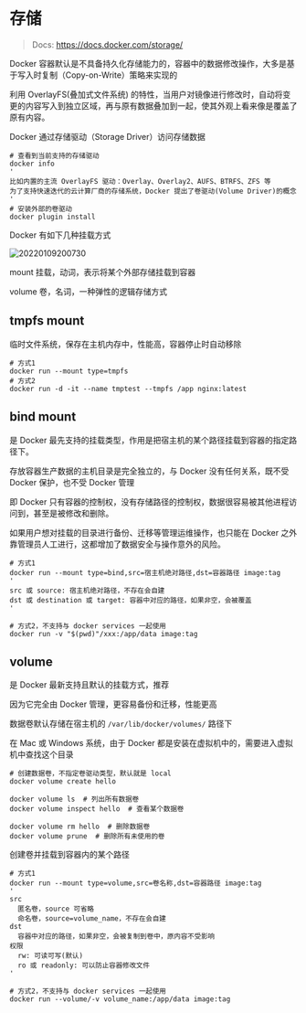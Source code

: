# 存储

> Docs: <https://docs.docker.com/storage/>

Docker 容器默认是不具备持久化存储能力的，容器中的数据修改操作，大多是基于写入时复制（Copy-on-Write）策略来实现的

利用 OverlayFS(叠加式文件系统) 的特性，当用户对镜像进行修改时，自动将变更的内容写入到独立区域，再与原有数据叠加到一起，使其外观上看来像是覆盖了原有内容。

Docker 通过存储驱动（Storage Driver）访问存储数据

```shell
# 查看到当前支持的存储驱动
docker info
'
比如内置的主流 OverlayFS 驱动：Overlay、Overlay2、AUFS、BTRFS、ZFS 等
为了支持快速迭代的云计算厂商的存储系统，Docker 提出了卷驱动(Volume Driver)的概念
'
# 安装外部的卷驱动
docker plugin install
```

Docker 有如下几种挂载方式

![20220109200730](http://image.zuoright.com/20220109200730.png)

mount 挂载，动词，表示将某个外部存储挂载到容器

volume 卷，名词，一种弹性的逻辑存储方式

## tmpfs mount

临时文件系统，保存在主机内存中，性能高，容器停止时自动移除

```shell
# 方式1
docker run --mount type=tmpfs
# 方式2
docker run -d -it --name tmptest --tmpfs /app nginx:latest
```

## bind mount

是 Docker 最先支持的挂载类型，作用是把宿主机的某个路径挂载到容器的指定路径下。

存放容器生产数据的主机目录是完全独立的，与 Docker 没有任何关系，既不受 Docker 保护，也不受 Docker 管理

即 Docker 只有容器的控制权，没有存储路径的控制权，数据很容易被其他进程访问到，甚至是被修改和删除。

如果用户想对挂载的目录进行备份、迁移等管理运维操作，也只能在 Docker 之外靠管理员人工进行，这都增加了数据安全与操作意外的风险。

```shell
# 方式1
docker run --mount type=bind,src=宿主机绝对路径,dst=容器路径 image:tag
'
src 或 source: 宿主机绝对路径，不存在会自建
dst 或 destination 或 target: 容器中对应的路径，如果非空，会被覆盖
'

# 方式2，不支持与 docker services 一起使用
docker run -v "$(pwd)"/xxx:/app/data image:tag
```

## volume

是 Docker 最新支持且默认的挂载方式，推荐

因为它完全由 Docker 管理，更容易备份和迁移，性能更高

数据卷默认存储在宿主机的 `/var/lib/docker/volumes/` 路径下

在 Mac 或 Windows 系统，由于 Docker 都是安装在虚拟机中的，需要进入虚拟机中查找这个目录

```shell
# 创建数据卷，不指定卷驱动类型，默认就是 local
docker volume create hello

docker volume ls  # 列出所有数据卷
docker volume inspect hello  # 查看某个数据卷

docker volume rm hello  # 删除数据卷
docker volume prune  # 删除所有未使用的卷
```

创建卷并挂载到容器内的某个路径

```shell
# 方式1
docker run --mount type=volume,src=卷名称,dst=容器路径 image:tag
'
src
  匿名卷，source 可省略
  命名卷，source=volume_name，不存在会自建
dst
  容器中对应的路径，如果非空，会被复制到卷中，原内容不受影响
权限
  rw: 可读可写(默认)
  ro 或 readonly: 可以防止容器修改文件
'

# 方式2，不支持与 docker services 一起使用
docker run --volume/-v volume_name:/app/data image:tag
```
